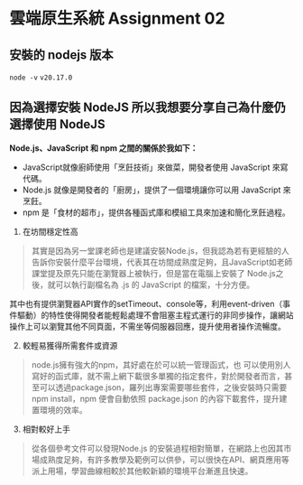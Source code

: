 # 雲端原生系統 Assignment 02

## 安裝的 nodejs 版本
`node -v`
`v20.17.0`

## 因為選擇安裝 NodeJS 所以我想要分享自己為什麼仍選擇使用 NodeJS


**Node.js、JavaScript 和 npm 之間的關係於我如下：**
- JavaScript就像廚師使用「烹飪技術」來做菜，開發者使用 JavaScript 來寫代碼。
- Node.js 就像是開發者的「廚房」，提供了一個環境讓你可以用 JavaScript 來烹飪。
- npm 是「食材的超市」，提供各種函式庫和模組工具來加速和簡化烹飪過程。


1. 在坊間穩定性高
>其實是因為另一堂課老師也是建議安裝Node.js，但我認為若有更經驗的人告訴你安裝什麼平台環境，代表其在坊間成熟度足夠，且JavaScript如老師課堂提及原先只能在瀏覽器上被執行，但是當在電腦上安裝了 Node.js之後，就可以執行副檔名為 .js 的 JavaScript 的檔案，十分方便。

其中也有提供瀏覽器API實作的setTimeout、console等，利用event-driven（事件驅動）的特性使得開發者能輕鬆處理不會阻塞主程式運行的非同步操作，讓網站操作上可以瀏覽其他不同頁面，不需坐等伺服器回應，提升使用者操作流暢度。
>
2. 較輕易獲得所需套件或資源
>node.js擁有強大的npm，其好處在於可以統一管理函式，也
可以使用別人寫好的函式庫，就不需上網下載很多單獨的指定套件，對於開發者而言，甚至可以透過package.json，羅列出專案需要哪些套件，之後安裝時只需要 npm install，npm 便會自動依照 package.json 的內容下載套件，提升建置環境的效率。
>
3. 相對較好上手
>從各個參考文件可以發現Node.js 的安裝過程相對簡單，在網路上也因其市場成熟度足夠，有許多教學及範例可以供參，可以很快在API、網頁應用等派上用場，學習曲線相較於其他較新穎的環境平台漸進且快速。
>

